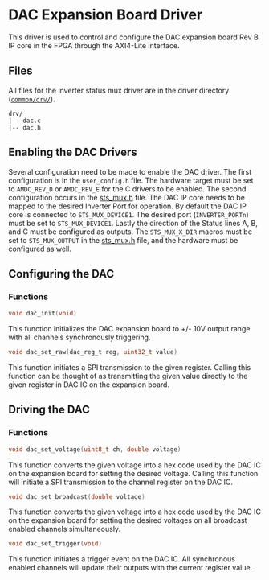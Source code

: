 # DAC Expansion Board Driver

This driver is used to control and configure the DAC expansion board Rev B IP core in the FPGA through the AXI4-Lite interface.

## Files
All files for the inverter status mux driver are in the driver directory ([`common/drv/`](/sdk/bare/common/drv/)).

```
drv/
|-- dac.c
|-- dac.h
```

## Enabling the DAC Drivers

Several configuration need to be made to enable the DAC driver. The first configuration is in the `user_config.h` file. The hardware target must be set to `AMDC_REV_D` or `AMDC_REV_E` for the C drivers to be enabled. The second configuration occurs in the [sts_mux.h](Status-Mux.md) file. The DAC IP core needs to be mapped to the desired Inverter Port for operation. By default the DAC IP core is connected to `STS_MUX_DEVICE1`. The desired port (`INVERTER_PORTn`) must be set to `STS_MUX_DEVICE1`. Lastly the direction of the Status lines A, B, and C must be configured as outputs. The `STS_MUX_X_DIR` macros must be set to `STS_MUX_OUTPUT` in the [sts_mux.h](Status-Mux.md) file, and the hardware must be configured as well.

## Configuring the DAC
### Functions
```C
void dac_init(void)
```

This function initializes the DAC expansion board to +/- 10V output range with all channels synchronously triggering.

```C
void dac_set_raw(dac_reg_t reg, uint32_t value)
```

This function initiates a SPI transmission to the given register. Calling this function can be thought of as transmitting the given value directly to the given register in DAC IC on the expansion board.

## Driving the DAC
### Functions
```C
void dac_set_voltage(uint8_t ch, double voltage)
```

This function converts the given voltage into a hex code used by the DAC IC on the expansion board for setting the desired voltage. Calling this function will initiate a SPI transmission to the channel register on the DAC IC.

```C
void dac_set_broadcast(double voltage)
```

This function converts the given voltage into a hex code used by the DAC IC on the expansion board for setting the desired voltages on all broadcast enabled channels simultaneously.

```C
void dac_set_trigger(void)
```

This function initiates a trigger event on the DAC IC. All synchronous enabled channels will update their outputs with the current register value. 
